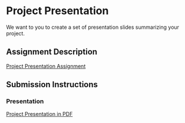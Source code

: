 # Project Presentation
We want to you to create a set of presentation slides summarizing your project.

## Assignment Description
[Project Presentation Assignment](https://education.launchcode.org/liftoff/modules/assignments/project-presentation)

## Submission Instructions

### Presentation
[Project Presentation in PDF](https://github.com/JayhawkChief/liftoff-assignments/blob/master/P6-Project_Presentation/skills-tracker-presentation-hammett.pdf)